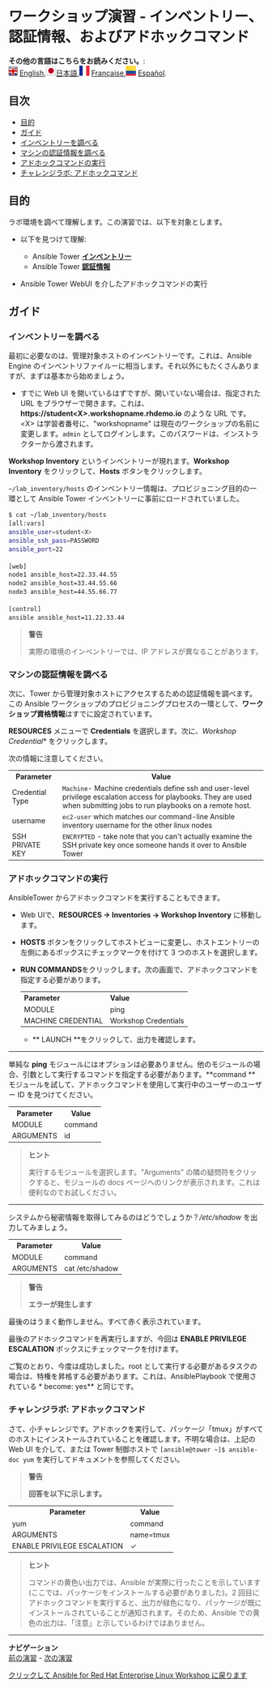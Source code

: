 # ワークショップ演習 - インベントリー、認証情報、およびアドホックコマンド

**その他の言語はこちらをお読みください。**:
<br>![uk](../images/uk.png) [English](README.md),![japan](../images/japan.png)[日本語](README.ja.md),![france](../images/fr.png) [Française](README.fr.md),![Español](../images/col.png) [Español](README.es.md).

## 目次

* [目的](#objective)
* [ガイド](#guide)
* [インベントリーを調べる](#examine-an-inventory)
* [マシンの認証情報を調べる](#examine-machine-credentials)
* [アドホックコマンドの実行](#run-ad-hoc-commands)
* [チャレンジラボ: アドホックコマンド](#challenge-lab-ad-hoc-commands)

## 目的

ラボ環境を調べて理解します。この演習では、以下を対象とします。

* 以下を見つけて理解:

  * Ansible Tower
    [**インベントリー**](https://docs.ansible.com/ansible-tower/latest/html/userguide/inventories.html)
  * Ansible Tower
    [**認証情報**](https://docs.ansible.com/ansible-tower/latest/html/userguide/credentials.html)

* Ansible Tower WebUI を介したアドホックコマンドの実行

## ガイド

### インベントリーを調べる

最初に必要なのは、管理対象ホストのインベントリーです。これは、Ansible Engine
のインベントリファイルーに相当します。それ以外にもたくさんありますが、まずは基本から始めましょう。

* すでに Web UI を開いているはずですが、開いていない場合は、指定された URL
  をブラウザーで開きます。これは、**https://student\<X\>.workshopname.rhdemo.io** のような URL
  です。<X\> は学習者番号に、"workshopname" は現在のワークショップの名前に変更します。`admin`
  としてログインします。このパスワードは、インストラクターから渡されます。

**Workshop Inventory** というインベントリーが現れます。**Workshop Inventory**
をクリックして、**Hosts** ボタンをクリックします。

`~/lab_inventory/hosts` のインベントリー情報は、プロビジョニング目的の一環として Ansible Tower
インベントリーに事前にロードされていました。

```bash
$ cat ~/lab_inventory/hosts
[all:vars]
ansible_user=student<X>
ansible_ssh_pass=PASSWORD
ansible_port=22

[web]
node1 ansible_host=22.33.44.55
node2 ansible_host=33.44.55.66
node3 ansible_host=44.55.66.77

[control]
ansible ansible_host=11.22.33.44
```

> **警告**
>
> 実際の環境のインベントリーでは、IP アドレスが異なることがあります。

### マシンの認証情報を調べる

次に、Tower から管理対象ホストにアクセスするための認証情報を調べます。この Ansible
ワークショップのプロビジョニングプロセスの一環として、**ワークショップ資格情報**はすでに設定されています。

**RESOURCES** メニューで **Credentials** を選択します。次に、*Workshop Credential**
をクリックします。

次の情報に注意してください。

<table>
  <tr>
    <th>Parameter</th>
    <th>Value</th>
  </tr>
  <tr>
    <td>Credential Type</td>
    <td><code>Machine</code>- Machine credentials define ssh and user-level privilege escalation access for playbooks. They are used when submitting jobs to run playbooks on a remote host.</td>
  </tr>
  <tr>
    <td>username</td>
    <td><code>ec2-user</code> which matches our command-line Ansible inventory username for the other linux nodes</td>
  </tr>
  <tr>
    <td>SSH PRIVATE KEY</td>
    <td><code>ENCRYPTED</code> - take note that you can't actually examine the SSH private key once someone hands it over to Ansible Tower</td>
  </tr>
</table>

### アドホックコマンドの実行

AnsibleTower からアドホックコマンドを実行することもできます。

* Web UIで、**RESOURCES → Inventories → Workshop Inventory** に移動します。

* **HOSTS** ボタンをクリックしてホストビューに変更し、ホストエントリーの左側にあるボックスにチェックマークを付けて 3
  つのホストを選択します。

* **RUN COMMANDS**をクリックします。次の画面で、アドホックコマンドを指定する必要があります。

  <table>
    <tr>
      <th>Parameter</th>
      <th>Value</th>
    </tr>
    <tr>
      <td>MODULE</td>
      <td>ping</td>
    </tr>
    <tr>
      <td>MACHINE CREDENTIAL</td>
      <td>Workshop Credentials</td>
    </tr>
  </table>

  * ** LAUNCH **をクリックして、出力を確認します。

<hr>

単純な **ping**
モジュールにはオプションは必要ありません。他のモジュールの場合、引数として実行するコマンドを指定する必要があります。**command **
モジュールを試して、アドホックコマンドを使用して実行中のユーザーのユーザー ID を見つけてください。

  <table>
    <tr>
      <th>Parameter</th>
      <th>Value</th>
    </tr>
    <tr>
      <td>MODULE</td>
      <td>command</td>
    </tr>
    <tr>
      <td>ARGUMENTS</td>
      <td>id</td>
    </tr>
  </table>

> **ヒント**
>
> 実行するモジュールを選択します。"Arguments" の隣の疑問符をクリックすると、モジュールの docs ページへのリンクが表示されます。これは便利なのでお試しください。

<hr>

システムから秘密情報を取得してみるのはどうでしょうか？*/etc/shadow* を出力してみましょう。

<table>
  <tr>
    <th>Parameter</th>
    <th>Value</th>
  </tr>
  <tr>
    <td>MODULE</td>
    <td>command</td>
  </tr>
  <tr>
    <td>ARGUMENTS</td>
    <td>cat /etc/shadow</td>
  </tr>
</table>

> **警告**
>
> **エラーが発生します**

最後のはうまく動作しません。すべて赤く表示されています。

最後のアドホックコマンドを再実行しますが、今回は **ENABLE PRIVILEGE ESCALATION** ボックスにチェックマークを付けます。

ご覧のとおり、今度は成功しました。root として実行する必要があるタスクの場合は、特権を昇格する必要があります。これは、AnsiblePlaybook
で使用されている * become: yes** と同じです。

### チャレンジラボ: アドホックコマンド

さて、小チャレンジです。アドホックを実行して、パッケージ「tmux」がすべてのホストにインストールされていることを確認します。不明な場合は、上記の
Web UI を介して、または Tower 制御ホストで `[ansible@tower ~]$ ansible-doc yum`
を実行してドキュメントを参照してください。

> **警告**
>
> **回答を以下に示します。**

<table>
  <tr>
    <th>Parameter</th>
    <th>Value</th>
  </tr>
  <tr>
    <td>yum</td>
    <td>command</td>
  </tr>
  <tr>
    <td>ARGUMENTS</td>
    <td>name=tmux</td>
  </tr>
  <tr>
    <td>ENABLE PRIVILEGE ESCALATION</td>
    <td>✓</td>
  </tr>
</table>

> **ヒント**
>
> コマンドの黄色い出力では、Ansible が実際に行ったことを示しています (ここでは、パッケージをインストールする必要がありました)。2 回目にアドホックコマンドを実行すると、出力が緑色になり、パッケージが既にインストールされていることが通知されます。そのため、Ansible での黄色の出力は、「注意」と示しているわけではありません。

---
**ナビゲーション**
<br>
[前の演習](../2.1-intro) - [次の演習](../2.3-projects)

[クリックして Ansible for Red Hat Enterprise Linux Workshop
に戻ります](../README.md#section-2---ansible-tower-exercises)
